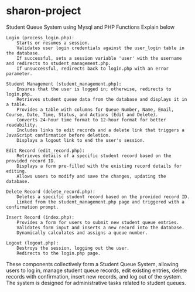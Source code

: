 # sharon-project
Student Queue System using Mysql and PHP
Functions Explain below

    Login (process_login.php):
        Starts or resumes a session.
        Validates user login credentials against the user_login table in the database.
        If successful, sets a session variable 'user' with the username and redirects to student_management.php.
        If unsuccessful, redirects back to login.php with an error parameter.
        
    Student Management (student_management.php):
        Ensures that the user is logged in; otherwise, redirects to login.php.
        Retrieves student queue data from the database and displays it in a table.
        Provides a table with columns for Queue Number, Name, Email, Course, Date, Time, Status, and Actions (Edit and Delete).
        Converts 24-hour time format to 12-hour format for better readability.
        Includes links to edit records and a delete link that triggers a JavaScript confirmation before deletion.
        Displays a logout link to end the user's session.

    Edit Record (edit_record.php):
        Retrieves details of a specific student record based on the provided record ID.
        Displays a form pre-filled with the existing record details for editing.
        Allows users to modify and save the changes, updating the database.

    Delete Record (delete_record.php):
        Deletes a specific student record based on the provided record ID.
        Linked from the student_management.php page and triggered with a confirmation prompt.

    Insert Record (index.php):
        Provides a form for users to submit new student queue entries.
        Validates form input and inserts a new record into the database.
        Dynamically calculates and assigns a queue number.

    Logout (logout.php):
        Destroys the session, logging out the user.
        Redirects to the login.php page.

These components collectively form a Student Queue System, allowing users to log in, manage student queue records, edit existing entries, delete records with confirmation, insert new records, and log out of the system. The system is designed for administrative tasks related to student queues.
